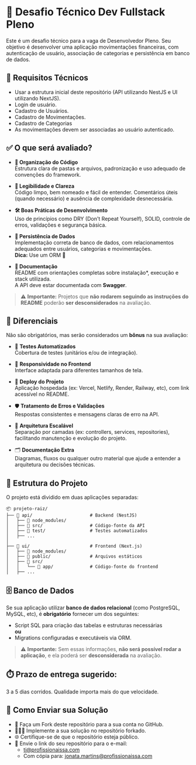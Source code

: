 # 💼 Desafio Técnico Dev Fullstack Pleno
Este é um desafio técnico para a vaga de Desenvolvedor Pleno. Seu objetivo é desenvolver uma aplicação movimentações financeiras, com autenticação de usuário, associação de categorias e persistência em banco de dados.

## 🧰 Requisitos Técnicos
- Usar a estrutura inicial deste repositório (API utilizando NestJS e UI utilizando NextJS).
- Login de usuário.
- Cadastro de Usuários.
- Cadastro de Movimentações.
- Cadastro de Categorias
- As movimentações devem ser associadas ao usuário autenticado.

## ✅ O que será avaliado?

- **📁 Organização do Código**  
  Estrutura clara de pastas e arquivos, padronização e uso adequado de convenções do framework.

- **🧹 Legibilidade e Clareza**  
  Código limpo, bem nomeado e fácil de entender. Comentários úteis (quando necessário) e ausência de complexidade desnecessária.

- **🛠️ Boas Práticas de Desenvolvimento**  
  Uso de princípios como DRY (Don't Repeat Yourself), SOLID, controle de erros, validações e segurança básica.

- **💾 Persistência de Dados**  
  Implementação correta de banco de dados, com relacionamentos adequados entre usuários, categorias e movimentações.  
  **Dica:** Use um ORM 👀

- **📝 Documentação**  
  README com orientações completas sobre instalação*, execução e stack utilizada.  
  A API deve estar documentada com **Swagger**.

> ⚠️ **Importante:** Projetos que **não rodarem seguindo as instruções do README** poderão **ser desconsiderados** na avaliação.


## 🌟 Diferenciais
Não são obrigatórios, mas serão considerados um **bônus** na sua avaliação:

- 🧪 **Testes Automatizados**  
  Cobertura de testes (unitários e/ou de integração).

- 📱 **Responsividade no Frontend**  
  Interface adaptada para diferentes tamanhos de tela.

- 🚀 **Deploy do Projeto**  
  Aplicação hospedada (ex: Vercel, Netlify, Render, Railway, etc), com link acessível no README.

- 🛡️ **Tratamento de Erros e Validações**  
  Respostas consistentes e mensagens claras de erro na API.

- 🧩 **Arquitetura Escalável**  
  Separação por camadas (ex: controllers, services, repositories), facilitando manutenção e evolução do projeto.

- 🗂️ **Documentação Extra**  
  Diagramas, fluxos ou qualquer outro material que ajude a entender a arquitetura ou decisões técnicas.

## 📁 Estrutura do Projeto

O projeto está dividido em duas aplicações separadas:
```text
📦 projeto-raiz/
├── 📁 api/                      # Backend (NestJS)
│   ├── 📁 node_modules/
│   ├── 📁 src/                  # Código-fonte da API
│   ├── 📁 test/                 # Testes automatizados
│   ├── ...
│
├── 📁 ui/                       # Frontend (Next.js)
│   ├── 📁 node_modules/
│   ├── 📁 public/               # Arquivos estáticos
│   ├── 📁 src/
│   │   └── 📁 app/              # Código-fonte do frontend
│   ├── ...
```

## 🗄️ Banco de Dados
Se sua aplicação utilizar **banco de dados relacional** (como PostgreSQL, MySQL, etc), é **obrigatório** fornecer um dos seguintes:

- Script SQL para criação das tabelas e estruturas necessárias  
  **ou**
- Migrations configuradas e executáveis via ORM.

> ⚠️ **Importante:** Sem essas informações, **não será possível rodar a aplicação**, e ela poderá ser **desconsiderada** na avaliação.

## ⏱️ Prazo de entrega sugerido:
3 a 5 dias corridos. Qualidade importa mais do que velocidade.

## 🚀 Como Enviar sua Solução
- 🔀 Faça um Fork deste repositório para a sua conta no GitHub.
- 🧑🏽‍💻 Implemente a sua solução no repositório forkado.
- 🌐 Certifique-se de que o repositório esteja público.
- 📩 Envie o link do seu repositório para o e-mail:
  - ti@profissionaissa.com
  - Com cópia para: jonata.martins@profissionaissa.com
